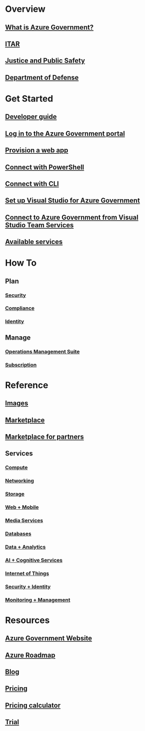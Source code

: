 
# Overview
## [What is Azure Government?](documentation-government-welcome.md)
## [ITAR](documentation-government-overview-itar.md)
## [Justice and Public Safety](documentation-government-overview-jps.md)
## [Department of Defense](documentation-government-overview-dod.md)

# Get Started
## [Developer guide](documentation-government-developer-guide.md)
## [Log in to the Azure Government portal](documentation-government-get-started-connect-with-portal.md)
## [Provision a web app](documentation-government-howto-deploy-webandmobile.md)
## [Connect with PowerShell](documentation-government-get-started-connect-with-ps.md)
## [Connect with CLI](documentation-government-get-started-connect-with-cli.md)
## [Set up Visual Studio for Azure Government](documentation-government-get-started-connect-with-vs.md)
## [Connect to Azure Government from Visual Studio Team Services](documentation-government-get-started-connect-with-vsts.md)
## [Available services](documentation-government-services.md)

# How To
## Plan
### [Security](documentation-government-plan-security.md)
### [Compliance](documentation-government-plan-compliance.md)
### [Identity](documentation-government-plan-identity.md)
## Manage
### [Operations Management Suite](documentation-government-manage-oms.md)
### [Subscription](documentation-government-manage-subscriptions.md)


# Reference
## [Images](documentation-government-image-gallery.md)
## [Marketplace](documentation-government-manage-marketplace.md)
## [Marketplace for partners](documentation-government-manage-marketplace-partners.md)

## Services
### [Compute](documentation-government-compute.md)
### [Networking](documentation-government-networking.md)
### [Storage](documentation-government-services-storage.md)
### [Web + Mobile](documentation-government-services-webandmobile.md)
### [Media Services](documentation-government-services-media.md)
### [Databases](documentation-government-services-database.md)
### [Data + Analytics](documentation-government-services-dataandanalytics.md)
### [AI + Cognitive Services](documentation-government-services-aiandcognitiveservices.md) 
### [Internet of Things](documentation-government-services-iot-hub.md)
### [Security + Identity](documentation-government-services-securityandidentity.md)
### [Monitoring + Management](documentation-government-services-monitoringandmanagement.md)



# Resources
## [Azure Government Website](https://azure.microsoft.com/overview/clouds/government/)
## [Azure Roadmap](https://azure.microsoft.com/roadmap/)
## [Blog](https://blogs.msdn.microsoft.com/azuregov/)
## [Pricing](https://azure.microsoft.com/pricing/)
## [Pricing calculator](https://azure.microsoft.com/pricing/calculator/)
## [Trial](https://azuregov.microsoft.com/trial/azuregovtrial)
